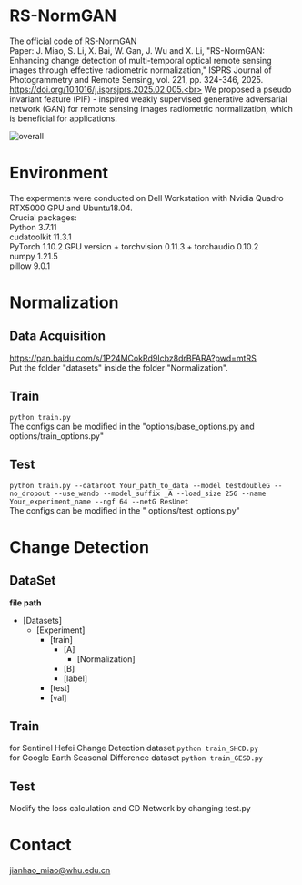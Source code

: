 # RS-NormGAN
The official code of RS-NormGAN<br>
Paper: J. Miao, S. Li, X. Bai, W. Gan, J. Wu and X. Li, "RS-NormGAN: Enhancing change detection of multi-temporal optical remote sensing images through effective radiometric normalization," ISPRS Journal of Photogrammetry and Remote Sensing, vol. 221, pp. 324-346, 2025. https://doi.org/10.1016/j.isprsjprs.2025.02.005.<br>
We proposed a pseudo invariant feature (PIF) - inspired weakly supervised generative adversarial network (GAN) for remote sensing images radiometric normalization, which is beneficial for applications.

![overall](https://github.com/user-attachments/assets/e90d37b3-ada9-40ba-96fa-919e57d2ed02)

# Environment
The experments were conducted on Dell Workstation with Nvidia Quadro RTX5000 GPU and Ubuntu18.04.<br>
Crucial packages:<br>
Python 3.7.11<br>
cudatoolkit 11.3.1<br>
PyTorch 1.10.2 GPU version + torchvision 0.11.3 + torchaudio 0.10.2 <br>
numpy 1.21.5 <br>
pillow 9.0.1 <br>
# Normalization
## Data Acquisition
https://pan.baidu.com/s/1P24MCokRd9Icbz8drBFARA?pwd=mtRS <br>
Put the folder "datasets" inside the folder "Normalization".<br>
## Train
```python train.py```<br>
The configs can be modified in the "options/base_options.py and options/train_options.py" <br>
## Test
```python train.py --dataroot Your_path_to_data --model testdoubleG --no_dropout --use_wandb --model_suffix _A --load_size 256 --name Your_experiment_name --ngf 64 --netG ResUnet```<br>
The configs can be modified in the " options/test_options.py" <br>

# Change Detection
## DataSet
  **file path**
- [Datasets]
  - [Experiment]
    - [train]
      - [A]
        - [Normalization]
      - [B]
      - [label]
    - [test]
    - [val]
## Train
for Sentinel Hefei Change Detection dataset
```python train_SHCD.py```<br>
for Google Earth Seasonal Difference dataset
```python train_GESD.py```<br>
## Test
Modify the loss calculation and CD Network by changing test.py
# Contact
jianhao_miao@whu.edu.cn
